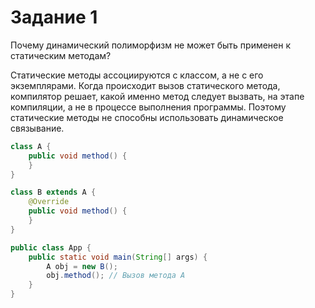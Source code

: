 #  Задание 1

Почему динамический полиморфизм не может быть применен к статическим методам?

Статические методы ассоциируются с классом, а не с его экземплярами. Когда происходит вызов статического метода, компилятор решает, какой именно метод следует вызвать, на этапе компиляции, а не в процессе выполнения программы. Поэтому статические методы не способны использовать динамическое связывание.

```java
class A {
    public void method() {
    }
}

class B extends A {
    @Override
    public void method() {
    }
}

public class App {
    public static void main(String[] args) {
        A obj = new B();
        obj.method(); // Вызов метода A
    }
}
```